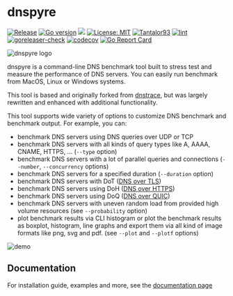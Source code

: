 # dnspyre

[![Release](https://img.shields.io/github/release/Tantalor93/dnspyre/all.svg)](https://github.com/tantalor93/dnspyre/releases)
[![Go version](https://img.shields.io/github/go-mod/go-version/Tantalor93/dnspyre)](https://github.com/Tantalor93/dnspyre/blob/master/go.mod#L3)
[![](https://godoc.org/github.com/Tantalor93/dnspyre/v3?status.svg)](https://godoc.org/github.com/tantalor93/dnspyre/v3e)
[![License: MIT](https://img.shields.io/badge/License-MIT-yellow.svg)](LICENSE)
[![Tantalor93](https://circleci.com/gh/Tantalor93/dnspyre/tree/master.svg?style=svg)](https://circleci.com/gh/Tantalor93/dnspyre?branch=master)
[![lint](https://github.com/Tantalor93/dnspyre/actions/workflows/lint.yml/badge.svg?branch=master)](https://github.com/Tantalor93/dnspyre/actions/workflows/lint.yml)
[![goreleaser-check](https://github.com/Tantalor93/dnspyre/actions/workflows/goreleaser-check.yml/badge.svg?branch=master)](https://github.com/Tantalor93/dnspyre/actions/workflows/goreleaser-check.yml)
[![codecov](https://codecov.io/gh/Tantalor93/dnspyre/branch/master/graph/badge.svg?token=MC6PK2OLMK)](https://codecov.io/gh/Tantalor93/dnspyre)
[![Go Report Card](https://goreportcard.com/badge/github.com/tantalor93/dnspyre/v2)](https://goreportcard.com/report/github.com/tantalor93/dnspyre/v2)

![dnspyre logo](./docs/assets/logo.png)

dnspyre is a command-line DNS benchmark tool built to stress test and measure the performance of DNS servers. You can easily run benchmark from MacOS, Linux or Windows systems.

This tool is based and originally forked from [dnstrace](https://github.com/redsift/dnstrace), but was largely rewritten and enhanced with additional functionality.

This tool supports wide variety of options to customize DNS benchmark and benchmark output. For example, you can:
* benchmark DNS servers using DNS queries over UDP or TCP
* benchmark DNS servers with all kinds of query types like A, AAAA, CNAME, HTTPS, ... (`--type` option)
* benchmark DNS servers with a lot of parallel queries and connections (`--number`, `--concurrency` options)
* benchmark DNS servers for a specified duration (`--duration` option)
* benchmark DNS servers with DoT ([DNS over TLS](https://datatracker.ietf.org/doc/html/rfc7858))
* benchmark DNS servers using DoH ([DNS over HTTPS](https://datatracker.ietf.org/doc/html/rfc8484))
* benchmark DNS servers using DoQ ([DNS over QUIC](https://datatracker.ietf.org/doc/rfc9250/))
* benchmark DNS servers with uneven random load from provided high volume resources (see `--probability` option)
* plot benchmark results via CLI histogram or plot the benchmark results as boxplot, histogram, line graphs and export them via all kind of image formats like png, svg and pdf. (see `--plot` and `--plotf` options)

![demo](docs/assets/demo.gif)

## Documentation 
For installation guide, examples and more, see the [documentation page](https://tantalor93.github.io/dnspyre/) 
